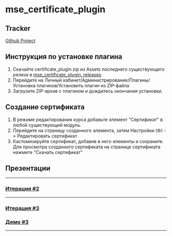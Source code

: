# mse_certificate_plugin

## Tracker
[Github Project](https://github.com/moevm/mse_certificate_plugin/projects/2)

## Инструкция по установке плагина
1. Скачайте certificate_plugin.zip из Assets последнего существующего релиза в [mse_certificate_plugin. releases](https://github.com/moevm/mse_certificate_plugin/releases/)
2. Перейдите на Личный кабинет/Администрирование/Плагины/Установка плагинов/Установить плагин из ZIP-файла
3. Загрузите ZIP-архив с плагином и дождитесь окончания установки.

## Создание сертификата
1. В режиме редактирования курса добавьте элемент "Сертификат" в любой существующий модуль.
2. Перейдите на страницу созданного элемента, затем Настройки (⚙) -> Редактировать сертификат
3. Кастомизируйте сертификат, добавив в него элементы и сохраните.
Для просмотра созданного сертификата на странице сертификата нажмите "Скачать сертификат"

## Презентации
---
### [Итерация #2](https://github.com/moevm/mse_certificate_plugin/blob/master/docs/presentation_iter2.pdf)
----
### [Итерация #3](https://github.com/moevm/mse_certificate_plugin/blob/master/docs/presentation_iter3.pdf)
### [Демо #3](https://drive.google.com/file/d/185N7ScOhLWjFF1IYSQ-nCrNhN2XBe_4A/view?usp=sharing)
----
